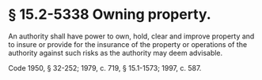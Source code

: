 # § 15.2-5338 Owning property.

<p>An authority shall have power to own, hold, clear and improve property and to insure or provide for the insurance of the property or operations of the authority against such risks as the authority may deem advisable.</p><p>Code 1950, § 32-252; 1979, c. 719, § 15.1-1573; 1997, c. 587.</p>